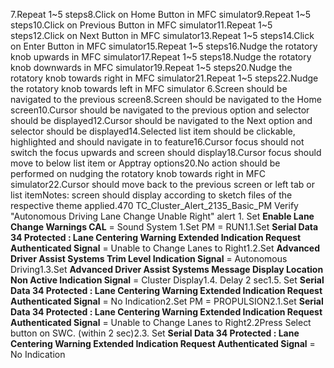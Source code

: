 7.Repeat 1~5 steps8.Click on Home Button in MFC simulator9.Repeat 1~5 steps10.Click on Previous Button in MFC simulator11.Repeat 1~5 steps12.Click on Next Button in MFC simulator13.Repeat 1~5 steps14.Click on Enter Button in MFC simulator15.Repeat 1~5 steps16.Nudge the rotatory knob upwards in MFC simulator17.Repeat 1~5 steps18.Nudge the rotatory knob downwards in MFC simulator19.Repeat 1~5 steps20.Nudge the rotatory knob towards right in MFC simulator21.Repeat 1~5 steps22.Nudge the rotatory knob towards left in MFC simulator 6.Screen should be navigated to the previous screen8.Screen should be navigated to the Home screen10.Cursor should be navigated to the previous option and selector should be displayed12.Cursor should be navigated to the Next option and selector should be displayed14.Selected list item should be clickable, highlighted and should navigate in to feature16.Cursor focus should not switch the focus upwards and screen should display18.Cursor focus should move to below list item or Apptray options20.No action should be performed on nudging the rotatory knob towards right in MFC simulator22.Cursor should move back to the previous screen or left tab or list itemNotes: screen should display according to sketch files of the respective theme applied.470 TC_Cluster_Alert_2135_Basic_PM Verify "Autonomous Driving Lane Change Unable Right" alert 1. Set **Enable Lane Change Warnings CAL** = Sound System 1.Set PM = RUN1.1.Set **Serial Data 34 Protected : Lane Centering Warning Extended Indication Request Authenticated Signal** = Unable to Change Lanes to Right1.2.Set **Advanced Driver Assist Systems Trim Level Indication Signal** = Autonomous Driving1.3.Set **Advanced Driver Assist Systems Message Display Location Non Active Indication Signal** = Cluster Display1.4. Delay 2 sec1.5. Set **Serial Data 34 Protected : Lane Centering Warning Extended Indication Request Authenticated Signal** = No Indication2.Set PM = PROPULSION2.1.Set **Serial Data 34 Protected : Lane Centering Warning Extended Indication Request Authenticated Signal** = Unable to Change Lanes to Right2.2Press Select button on SWC. (within 2 sec)2.3. Set **Serial Data 34 Protected : Lane Centering Warning Extended Indication Request Authenticated Signal** = No Indication